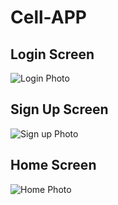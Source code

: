 # Cell-APP

## **Login Screen**
![Login Photo](https://github.com/user-attachments/assets/ea740897-f783-4965-b9a1-45265de51201)


## **Sign Up Screen**
![Sign up Photo](https://github.com/user-attachments/assets/77cc8fd8-70f7-4570-8696-6f8993067fbb)


## **Home Screen**
![Home Photo](https://github.com/user-attachments/assets/8a77f533-58d3-4901-bb89-75aa3f1bf860)

